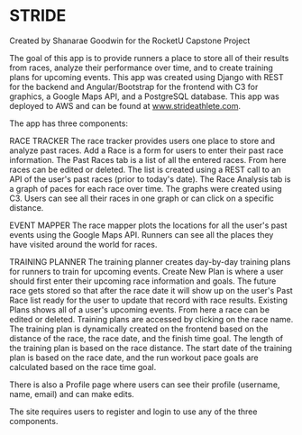 STRIDE
====================================
Created by Shanarae Goodwin for the RocketU Capstone Project

The goal of this app is to provide runners a place to store all of their results from races, analyze their performance over time, and to create training plans for upcoming events.
This app was created using Django with REST for the backend and Angular/Bootstrap for the frontend with C3 for graphics, a Google Maps API, and a PostgreSQL database. This app was deployed to AWS and can be found at www.strideathlete.com.

The app has three components:

RACE TRACKER
The race tracker provides users one place to store and analyze past races.
Add a Race is a form for users to enter their past race information.
The Past Races tab is a list of all the entered races. From here races can be edited or deleted. The list is created using a REST call to an API of the user's past races (prior to today's date).
The Race Analysis tab is a graph of paces for each race over time. The graphs were created using C3. Users can see all their races in one graph or can click on a specific distance.

EVENT MAPPER
The race mapper plots the locations for all the user's past events using the Google Maps API. Runners can see all the places they have visited around the world for races.

TRAINING PLANNER
The training planner creates day-by-day training plans for runners to train for upcoming events.
Create New Plan is where a user should first enter their upcoming race information and goals. The future race gets stored so that after the race date it will show up on the user's Past Race list ready for the user to update that record with race results.
Existing Plans shows all of a user's upcoming events. From here a race can be edited or deleted. Training plans are accessed by clicking on the race name.
The training plan is dynamically created on the frontend based on the distance of the race, the race date, and the finish time goal. The length of the training plan is based on the race distance. The start date of the training plan is based on the race date, and the run workout pace goals are calculated based on the race time goal.

There is also a Profile page where users can see their profile (username, name, email) and can make edits.

The site requires users to register and login to use any of the three components.